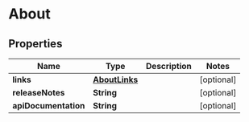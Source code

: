 

# About


## Properties

| Name | Type | Description | Notes |
|------------ | ------------- | ------------- | -------------|
|**links** | [**AboutLinks**](AboutLinks.md) |  |  [optional] |
|**releaseNotes** | **String** |  |  [optional] |
|**apiDocumentation** | **String** |  |  [optional] |



